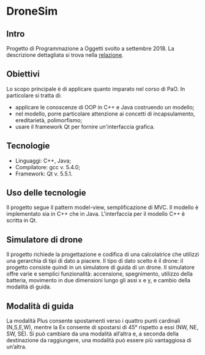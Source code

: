 # DroneSim

## Intro
Progetto di Programmazione a Oggetti svolto a settembre 2018.  La descrizione dettagliata si trova nella [relazione](https://github.com/nevepura/drone-simulator/blob/master/relazione%20DroneSim.pdf).

## Obiettivi
Lo scopo principale è di applicare quanto imparato nel corso di PaO. In particolare si tratta di: 
* applicare le conoscenze di OOP in C++ e Java costruendo un modello;
* nel modello, porre particolare attenzione ai concetti di incapsulamento, ereditarietà, polimorfismo;
* usare il framework Qt per fornire un'interfaccia grafica.

## Tecnologie
* Linguaggi: C++, Java;
* Compilatore: gcc v. 5.4.0;
* Framework: Qt v. 5.5.1.

## Uso delle tecnologie
Il progetto segue il pattern model-view, semplificazione di MVC. Il modello è implementato sia in C++ che in Java. L'interfaccia per il modello C++ è scritta in Qt. 

## Simulatore di drone
Il progetto richiede la progettazione e codifica di una calcolatrice che utilizzi una gerarchia di tipi di dato a piacere. Il tipo di dato scelto è il drone: il progetto consiste quindi in un simulatore di guida di un drone.
Il simulatore offre varie e semplici funzionalità: accensione, spegnimento, utilizzo della batteria, movimento in due dimensioni lungo gli assi x e y, e cambio della modalità di guida.

## Modalità di guida
La modalità Plus consente spostamenti verso i quattro punti cardinali (N,S,E,W), mentre la Ex consente di spostarsi di 45° rispetto a essi (NW, NE, SW, SE). Si può cambiare da una modalità all’altra e, a seconda della destinazione da raggiungere, una modalità può essere più vantaggiosa di un’altra. 
